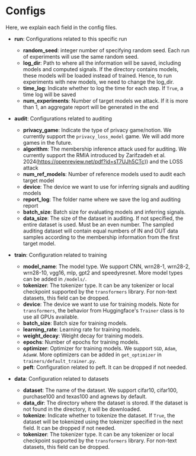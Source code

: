 # Configs
Here, we explain each field in the config files.
- **run**: Configurations related to this specific run 
  - **random_seed**: integer number of specifying random seed. Each run of experiments will use the same random seed.
  - **log_dir**: Path to where all the information will be saved, including models and computed signals. If the directory contains models, these models will be loaded instead of trained. Hence, to run experiments with new models, we need to change the log_dir.
  - **time_log**: Indicate whether to log the time for each step. If `True`, a time log will be saved
  - **num_experiments**: Number of target models we attack. If it is more than 1, an aggregate report will be generated in the end

- **audit**: Configurations related to auditing
  - **privacy_game**: Indicate the type of privacy game/notion. We currently support the `privacy_loss_model` game. We will add more games in the future.
  - **algorithm**: The membership inference attack used for auditing. We currently support the RMIA introduced by Zarifzadeh et al. 2024(https://openreview.net/pdf?id=sT7UJh5CTc)) and the LOSS attack
  - **num_ref_models**: Number of reference models used to audit each target model
  - **device**: The device we want to use for inferring signals and auditing models
  - **report_log**: The folder name where we save the log and auditing report
  - **batch_size**: Batch size for evaluating models and inferring signals.
  - **data_size**: The size of the dataset in auditing. If not specified, the entire dataset is used. Must be an even number. The sampled auditing dataset will contain equal numbers of IN and OUT data samples according to the membership information from the first target model.

- **train**: Configuration related to training
  - **model_name**: The model type. We support CNN, wrn28-1, wrn28-2, wrn28-10, vgg16, mlp, gpt2 and speedyresnet. More model types can be added in `/models/`.
  - **tokenizer**: The tokenizer type. It can be any tokenizer or local checkpoint supported by the `transformers` library. For non-text datasets, this field can be dropped.
  - **device**: The device we want to use for training models. Note for `transformers`, the behavior from Huggingface's `Trainer` class is to use all GPUs available.
  - **batch_size**: Batch size for training models.
  - **learning_rate**: Learning rate for training models.
  - **weight_decay**: Weight decay for training models.
  - **epochs**: Number of epochs for training models.
  - **optimizer**: Optimizer for training models. We support `SGD`, `Adam`, `AdamW`. More optimizers can be added in `get_optimizer` in `trainers/default_trainer.py`.
  - **peft**: Configuration related to peft. It can be dropped if not needed.
- **data**: Configuration related to datasets
  - **dataset**: The name of the dataset. We support cifar10, cifar100, purchase100 and texas100 and agnews by default.
  - **data_dir**: The directory where the dataset is stored. If the dataset is not found in the directory, it will be downloaded.
  - **tokenize**: Indicate whether to tokenize the dataset. If `True`, the dataset will be tokenized using the tokenizer specified in the next field. It can be dropped if not needed.
  - **tokenizer**: The tokenizer type. It can be any tokenizer or local checkpoint supported by the `transformers` library. For non-text datasets, this field can be dropped.
